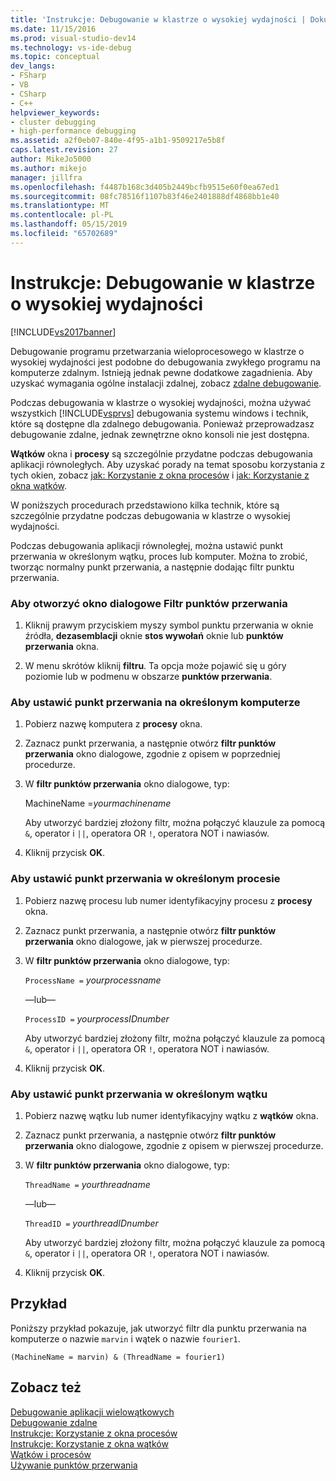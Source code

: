 ```yaml
---
title: 'Instrukcje: Debugowanie w klastrze o wysokiej wydajności | Dokumentacja firmy Microsoft'
ms.date: 11/15/2016
ms.prod: visual-studio-dev14
ms.technology: vs-ide-debug
ms.topic: conceptual
dev_langs:
- FSharp
- VB
- CSharp
- C++
helpviewer_keywords:
- cluster debugging
- high-performance debugging
ms.assetid: a2f0eb07-840e-4f95-a1b1-9509217e5b8f
caps.latest.revision: 27
author: MikeJo5000
ms.author: mikejo
manager: jillfra
ms.openlocfilehash: f4487b168c3d405b2449bcfb9515e60f0ea67ed1
ms.sourcegitcommit: 08fc78516f1107b83f46e2401888df4868bb1e40
ms.translationtype: MT
ms.contentlocale: pl-PL
ms.lasthandoff: 05/15/2019
ms.locfileid: "65702689"
---
```

# <a name="how-to-debug-on-a-high-performance-cluster"></a>Instrukcje: Debugowanie w klastrze o wysokiej wydajności
[!INCLUDE[vs2017banner](../includes/vs2017banner.md)]

Debugowanie programu przetwarzania wieloprocesowego w klastrze o wysokiej wydajności jest podobne do debugowania zwykłego programu na komputerze zdalnym. Istnieją jednak pewne dodatkowe zagadnienia. Aby uzyskać wymagania ogólne instalacji zdalnej, zobacz [zdalne debugowanie](../debugger/remote-debugging.md).  
  
 Podczas debugowania w klastrze o wysokiej wydajności, można używać wszystkich [!INCLUDE[vsprvs](../includes/vsprvs-md.md)] debugowania systemu windows i technik, które są dostępne dla zdalnego debugowania. Ponieważ przeprowadzasz debugowanie zdalne, jednak zewnętrzne okno konsoli nie jest dostępna.  
  
 **Wątków** okna i **procesy** są szczególnie przydatne podczas debugowania aplikacji równoległych. Aby uzyskać porady na temat sposobu korzystania z tych okien, zobacz [jak: Korzystanie z okna procesów](https://msdn.microsoft.com/0207ce2f-8ceb-4fe7-b2b5-4dd35b035ed7) i [jak: Korzystanie z okna wątków](../debugger/how-to-use-the-threads-window.md).  
  
 W poniższych procedurach przedstawiono kilka technik, które są szczególnie przydatne podczas debugowania w klastrze o wysokiej wydajności.  
  
 Podczas debugowania aplikacji równoległej, można ustawić punkt przerwania w określonym wątku, proces lub komputer. Można to zrobić, tworząc normalny punkt przerwania, a następnie dodając filtr punktu przerwania.  
  
### <a name="to-open-the-breakpoint-filter-dialog-box"></a>Aby otworzyć okno dialogowe Filtr punktów przerwania  
  
1. Kliknij prawym przyciskiem myszy symbol punktu przerwania w oknie źródła, **dezasemblacji** oknie **stos wywołań** oknie lub **punktów przerwania** okna.  
  
2. W menu skrótów kliknij **filtru**. Ta opcja może pojawić się u góry poziomie lub w podmenu w obszarze **punktów przerwania**.  
  
### <a name="to-set-a-breakpoint-on-a-specific-computer"></a>Aby ustawić punkt przerwania na określonym komputerze  
  
1. Pobierz nazwę komputera z **procesy** okna.  
  
2. Zaznacz punkt przerwania, a następnie otwórz **filtr punktów przerwania** okno dialogowe, zgodnie z opisem w poprzedniej procedurze.  
  
3. W **filtr punktów przerwania** okno dialogowe, typ:  
  
     MachineName =*yourmachinename*  
  
     Aby utworzyć bardziej złożony filtr, można połączyć klauzule za pomocą `&`, operator i `||`, operatora OR `!`, operatora NOT i nawiasów.  
  
4. Kliknij przycisk **OK**.  
  
### <a name="to-set-a-breakpoint-on-a-specific-process"></a>Aby ustawić punkt przerwania w określonym procesie  
  
1. Pobierz nazwę procesu lub numer identyfikacyjny procesu z **procesy** okna.  
  
2. Zaznacz punkt przerwania, a następnie otwórz **filtr punktów przerwania** okno dialogowe, jak w pierwszej procedurze.  
  
3. W **filtr punktów przerwania** okno dialogowe, typ:  
  
     `ProcessName =`  *yourprocessname*  
  
     —lub—  
  
     `ProcessID =` *yourprocessIDnumber*  
  
     Aby utworzyć bardziej złożony filtr, można połączyć klauzule za pomocą `&`, operator i `||`, operatora OR `!`, operatora NOT i nawiasów.  
  
4. Kliknij przycisk **OK**.  
  
### <a name="to-set-a-breakpoint-on-a-specific-thread"></a>Aby ustawić punkt przerwania w określonym wątku  
  
1. Pobierz nazwę wątku lub numer identyfikacyjny wątku z **wątków** okna.  
  
2. Zaznacz punkt przerwania, a następnie otwórz **filtr punktów przerwania** okno dialogowe, zgodnie z opisem w pierwszej procedurze.  
  
3. W **filtr punktów przerwania** okno dialogowe, typ:  
  
     `ThreadName =` *yourthreadname*  
  
     —lub—  
  
     `ThreadID =` *yourthreadIDnumber*  
  
     Aby utworzyć bardziej złożony filtr, można połączyć klauzule za pomocą `&`, operator i `||`, operatora OR `!`, operatora NOT i nawiasów.  
  
4. Kliknij przycisk **OK**.  
  
## <a name="example"></a>Przykład  
 Poniższy przykład pokazuje, jak utworzyć filtr dla punktu przerwania na komputerze o nazwie `marvin` i wątek o nazwie `fourier1`.  
  
```  
(MachineName = marvin) & (ThreadName = fourier1)  
```  
  
## <a name="see-also"></a>Zobacz też  
 [Debugowanie aplikacji wielowątkowych](../debugger/debug-multithreaded-applications-in-visual-studio.md)   
 [Debugowanie zdalne](../debugger/remote-debugging.md)   
 [Instrukcje: Korzystanie z okna procesów](https://msdn.microsoft.com/0207ce2f-8ceb-4fe7-b2b5-4dd35b035ed7)   
 [Instrukcje: Korzystanie z okna wątków](../debugger/how-to-use-the-threads-window.md)   
 [Wątków i procesów](https://msdn.microsoft.com/73d87480-9af3-4d1b-baf5-397d5d876ae6)   
 [Używanie punktów przerwania](../debugger/using-breakpoints.md)
